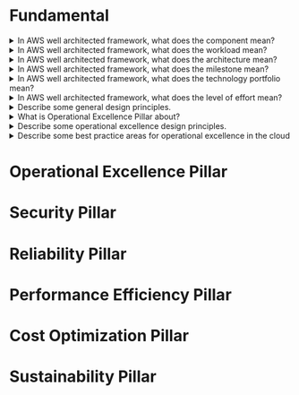 # Fundamental

<details>
<summary>
In AWS well architected framework, what does the component mean?
</summary>

A component is the code, configuration,and AWS Resources that together deliver against a requirement. A component is often the unit of technical ownership, and is decoupled from other components.

</details>

<details>
<summary>
In AWS well architected framework, what does the workload mean?
</summary>

The term workload is used to identify a set of components that together deliver business value. A workload is usually the level of detail that business and technology leaders communicate about.

</details>

<details>
<summary>
In AWS well architected framework, what does the architecture mean?
</summary>

We think about architecture as being how components work together in a workload. How components communicate and interact is often the focus of architecture diagrams.

</details>

<details>
<summary>
In AWS well architected framework, what does the milestone mean?
</summary>

Milestones mark key changes in your architecture as it evolves throughout the product lifecycle(design, implementation, testing, go live, and in production).

</details>

<details>
<summary>
In AWS well architected framework, what does the technology portfolio mean?
</summary>

Within an organization the technology portfolio is the collection of workloads that are required for the business to operate.

</details>

<details>
<summary>
In AWS well architected framework, what does the level of effort mean?
</summary>

The level of effort is categorizing the amount of time, effort, and complexity a task requires for implementation. Each organization needs to consider the size and expertise of the team and the complexity of the workload for additional context to properly categorize the level of effort for the organization.

- High: The work might take multiple weeks or multiple months. This could be broken out into multiple stories, releases, and tasks.
- Medium: The work might take multiple days or multiple weeks. This could be broken out into multiple releases and tasks.
- Low: The work might take multiple hours or multiple days. This could be broken out into multiple tasks.
</details>

<details>
<summary>
Describe some general design principles.
</summary>

- **Stop guessing your capacity needs**
  - If you make a poor capacity decision when deploying a workload,you might end up sitting on expensive idle resources or dealing with the performance implications of limited capacity. With cloud computing, these problems can go away. You can use as much or as little capacity as you need, and scale up and down automatically.
- **Test systems at production scale**
  - In the cloud, you can create a production-scale test environment on demand, complete your testing, and then decommission the resources. Because you only pay for the test environment when it's running, you can simulate your live environment for a fraction of the cost of testing on premises.
- **Automate with architectural experimentation in mind**
  - Automation permits you to create and replicate your workloads at low cost and avoid the expense of manual effort. You can track changes to your automation, audit the impact, and revert to previous parameters when necessary.
- **Consider evolutionary architectures**
  - In a traditional environment, architectural decisions are often implemented as static, onetime events, with a few major versions of a system during its lifetime. As a business and its context continue to evolve, these initial decisions might hinder the system's ability to deliver changing business requirements. In the cloud, the capability to automate and test on demand lowers the risk of impact from design changes. This permits systems to evolve over time so that businesses can take advantage of innovations as a standard practice.
- **Drive architectures using data**
  - In the cloud, you can collect data on how your architectural choices affect the behavior of your workload. This lets you make fact-based decisions on how to improve your workload. Your cloud infrastructure is code, so you can use that data to inform your architecture choices and improvements over time.
- **Improve through game days**
  - Test how your architecture and processes perform by regularly scheduling game days to simulate events in production. This will help you understand where improvements can be made and can help develop organizational experience in dealing with events.
  </details>

<details>
<summary>
What is Operational Excellence Pillar about?
</summary>

The Operational Excellence pillar includes the ability to support development and run workloads effectively, gain insight into their operations, and to continuously improve supporting processes and procedures to deliver business value.
</details>

<details>
<summary>
Describe some operational excellence design principles.
</summary>

- **Perform operations as code**
  - In the cloud, you can apply the same engineering discipline that you use for application code to your entire environment. You can define your entire workload (applications, infrastructure) as code and update it with code. You can implement your operations procedures as code and automate their run process by initiating them in response to events. By performing operations as code, you limit human error and achieve consistent responses to events.
- **Make frequent, small, reversible changes**
  - Design workloads to permit components to be updated regularly. Make changes in small increments that can be reversed if they fail (without affecting customers when possible).
- **Refine operations procedures frequently**
  - As you use operations procedures, look for opportunities to improve them. As you evolve your workload, evolve your procedures appropriately. Set up regular game days to review and validate that all procedures are effective and that teams are familiar with them.
- **Anticipate failure**
  - Perform “pre-mortem” exercises to identify potential sources of failure so that they can be removed or mitigated. Test your failure scenarios and validate your understanding of their impact. Test your response procedures to verify that they are effective, and that teams are familiar with their process. Set up regular game days to test workloads and team responses to simulated events.
- **Learn from all operational failures**
  - Drive improvement through lessons learned from all operational events and failures. Share what is learned across teams and through the entire organization.
  </details>

<details>
<summary>
Describe some best practice areas for operational excellence in the cloud
</summary>

</details>

# Operational Excellence Pillar

# Security Pillar

# Reliability Pillar

# Performance Efficiency Pillar

# Cost Optimization Pillar

# Sustainability Pillar
